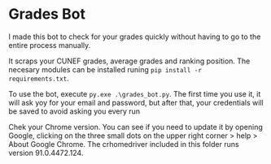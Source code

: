 # Grades Bot

I made this bot to check for your grades quickly without having to
go to the entire process manually.

It scraps your CUNEF grades, average grades and ranking position.
The necesary modules can be installed runing `pip install -r requirements.txt`.

To use the bot, execute `py.exe .\grades_bot.py`. The first time you use it,
it will ask yoy for your email and password, but after that, your
credentials will be saved to avoid asking you every run

Chek your Chrome version. You can see if you need to update it by opening
Google, clicking on the three small dots on the upper right
corner > help > About Google Chrome. The crhomedriver included in this
folder runs version 91.0.4472.124.
